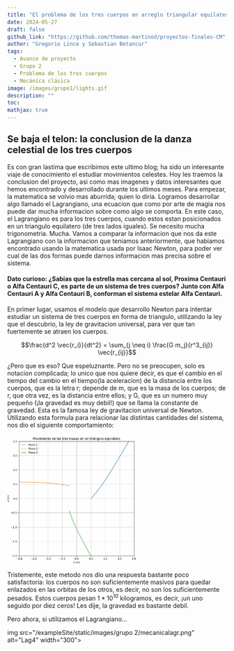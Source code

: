 ```yaml
---
title: "El problema de los tres cuerpos en arreglo triangular equilatero"
date: 2024-05-27
draft: false
github_link: "https://github.com/thomas-martinod/proyectos-finales-CM"
author: "Gregorio Lince y Sebastian Betancur"
tags:
  - Avance de proyecto
  - Grupo 2
  - Problema de los tres cuerpos
  - Mecánica clásica
image: /images/grupo1/lights.gif
description: ""
toc:
mathjax: true
---
```


## Se baja el telon: la conclusion de la danza celestial de los tres cuerpos

Es con gran lastima que escribimos este ultimo blog; ha sido un interesante viaje de conocimiento el estudiar movimientos celestes. Hoy les traemos la conclusion del proyecto, asi como mas imagenes y datos interesantes que hemos encontrado y desarrollado durante los ultimos meses. Para empezar, la matematica se volvio mas aburrida; quien lo diria. Logramos desarrollar algo llamado el Lagrangiano, una ecuacion que como por arte de magia nos puede dar mucha informacion sobre como algo se comporta. En este caso, el Lagrangiano es para los tres cuerpos, cuando estos estan posicionados en un triangulo equilatero (de tres lados iguales). Se necesito mucha trigonometria. Mucha. Vamos a comparar la informacion que nos da este Lagrangiano con la informacion que teniamos anteriormente, que habiamos encontrado usando la matematica usada por Isaac Newton, para poder ver cual de las dos formas puede darnos informacion mas precisa sobre el sistema. 

#### Dato curioso: ¿Sabias que la estrella mas cercana al sol, Proxima Centauri o Alfa Centauri C, es parte de un sistema de tres cuerpos? Junto con Alfa Centauri A y Alfa Centauri B, conforman el sistema estelar Alfa Centauri.

En primer lugar, usamos el modelo que desarrollo Newton para intentar estudiar un sistema de tres cuerpos en forma de triangulo, utilizando la ley que el descubrio, la ley de gravitacion universal, para ver que tan fuertemente se atraen los cuerpos. 

$$\frac{d^2 \vec{r_i}}{dt^2} = \sum_{j \neq i} \frac{G m_j}{r^3_{ij}} \vec{r_{ij}}$$

¿Pero que es eso? Que espeluznante. Pero no se preocupen, solo es notacion complicada; lo unico que nos quiere decir, es que el cambio en el tiempo del cambio en el tiempo(la aceleracion) de la distancia entre los cuerpos, que es la letra r; depende de m, que es la masa de los cuerpos; de r, que otra vez, es la distancia entre ellos; y G, que es un numero muy pequeño (¡la gravedad es muy debil!) que se llama la constante de gravedad. Esta es la famosa ley de gravitacion universal de Newton. Utilizando esta formula para relacionar las distintas cantidades del sistema, nos dio el siguiente comportamiento:

<img src="/exampleSite/static/images/grupo 2/mecanicalagr.png" alt="Lag4" width="300">

Tristemente, este metodo nos dio una respuesta bastante poco satisfactoria: los cuerpos no son suficientemente masivos para quedar enlazados en las orbitas de los otros, es decir, no son los suficientemente pesados. Estos cuerpos pesan $1*10^{10}$ kilogramos, es decir, ¡un uno seguido por diez ceros! Les dije, la gravedad es bastante debil. 

Pero ahora, si utilizamos el Lagrangiano... 

img src="/exampleSite/static/images/grupo 2/mecanicalagr.png" alt="Lag4" width="300">




